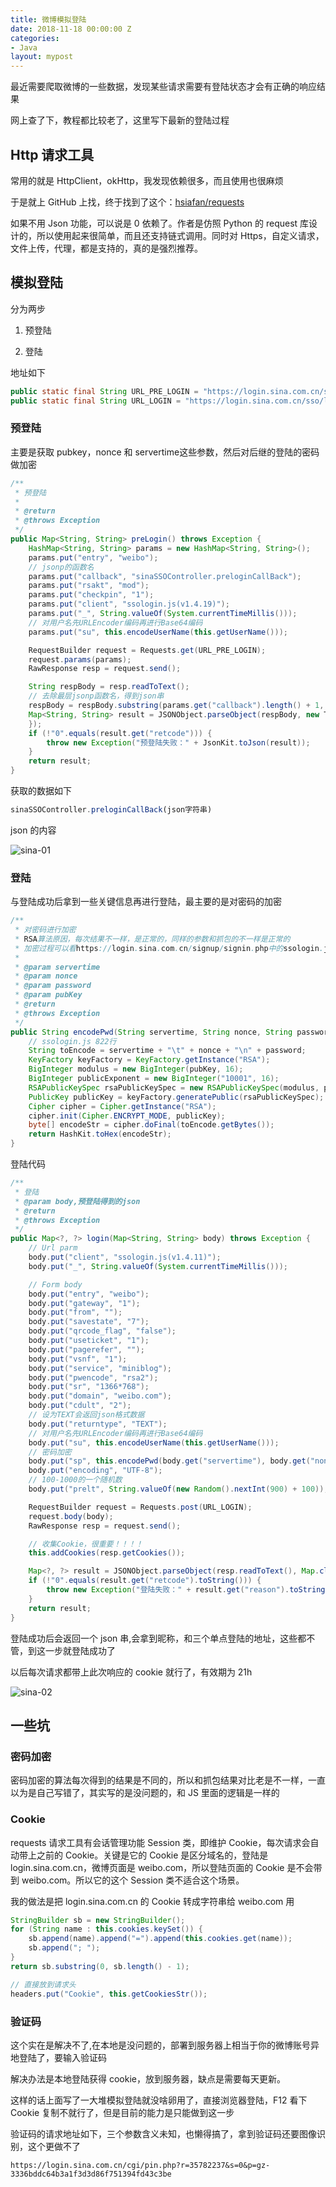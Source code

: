 ```yaml
---
title: 微博模拟登陆
date: 2018-11-18 00:00:00 Z
categories:
- Java
layout: mypost
---
```


最近需要爬取微博的一些数据，发现某些请求需要有登陆状态才会有正确的响应结果

网上查了下，教程都比较老了，这里写下最新的登陆过程

## Http 请求工具

常用的就是 HttpClient，okHttp，我发现依赖很多，而且使用也很麻烦

于是就上 GitHub 上找，终于找到了这个：[hsiafan/requests](https://github.com/hsiafan/requests)

如果不用 Json 功能，可以说是 0 依赖了。作者是仿照 Python 的 request 库设计的，所以使用起来很简单，而且还支持链式调用。同时对 Https，自定义请求，文件上传，代理，都是支持的，真的是强烈推荐。

## 模拟登陆

分为两步

1. 预登陆

2. 登陆

地址如下

```java
public static final String URL_PRE_LOGIN = "https://login.sina.com.cn/sso/prelogin.php";
public static final String URL_LOGIN = "https://login.sina.com.cn/sso/login.php";
```

### 预登陆

主要是获取 pubkey，nonce 和 servertime这些参数，然后对后继的登陆的密码做加密

```java
/**
 * 预登陆
 *
 * @return
 * @throws Exception
 */
public Map<String, String> preLogin() throws Exception {
    HashMap<String, String> params = new HashMap<String, String>();
    params.put("entry", "weibo");
    // jsonp的函数名
    params.put("callback", "sinaSSOController.preloginCallBack");
    params.put("rsakt", "mod");
    params.put("checkpin", "1");
    params.put("client", "ssologin.js(v1.4.19)");
    params.put("_", String.valueOf(System.currentTimeMillis()));
    // 对用户名先URLEncoder编码再进行Base64编码
    params.put("su", this.encodeUserName(this.getUserName()));

    RequestBuilder request = Requests.get(URL_PRE_LOGIN);
    request.params(params);
    RawResponse resp = request.send();

    String respBody = resp.readToText();
    // 去除最层jsonp函数名，得到json串
    respBody = respBody.substring(params.get("callback").length() + 1, respBody.length() - 1);
    Map<String, String> result = JSONObject.parseObject(respBody, new TypeReference<Map<String, String>>() {
    });
    if (!"0".equals(result.get("retcode"))) {
        throw new Exception("预登陆失败：" + JsonKit.toJson(result));
    }
    return result;
}
```

获取的数据如下

```javascript
sinaSSOController.preloginCallBack(json字符串)
```

json 的内容

![sina-01](sina-01.png)

### 登陆

与登陆成功后拿到一些关键信息再进行登陆，最主要的是对密码的加密

```java
/**
 * 对密码进行加密
 * RSA算法原因，每次结果不一样，是正常的，同样的参数和抓包的不一样是正常的
 * 加密过程可以看https://login.sina.com.cn/signup/signin.php中的ssologin.js
 *
 * @param servertime
 * @param nonce
 * @param password
 * @param pubKey
 * @return
 * @throws Exception
 */
public String encodePwd(String servertime, String nonce, String password, String pubKey) throws Exception {
    // ssologin.js 822行
    String toEncode = servertime + "\t" + nonce + "\n" + password;
    KeyFactory keyFactory = KeyFactory.getInstance("RSA");
    BigInteger modulus = new BigInteger(pubKey, 16);
    BigInteger publicExponent = new BigInteger("10001", 16);
    RSAPublicKeySpec rsaPublicKeySpec = new RSAPublicKeySpec(modulus, publicExponent);
    PublicKey publicKey = keyFactory.generatePublic(rsaPublicKeySpec);
    Cipher cipher = Cipher.getInstance("RSA");
    cipher.init(Cipher.ENCRYPT_MODE, publicKey);
    byte[] encodeStr = cipher.doFinal(toEncode.getBytes());
    return HashKit.toHex(encodeStr);
}
```

登陆代码

```java
/**
 * 登陆
 * @param body,预登陆得到的json
 * @return
 * @throws Exception
 */
public Map<?, ?> login(Map<String, String> body) throws Exception {
    // Url parm
    body.put("client", "ssologin.js(v1.4.11)");
    body.put("_", String.valueOf(System.currentTimeMillis()));

    // Form body
    body.put("entry", "weibo");
    body.put("gateway", "1");
    body.put("from", "");
    body.put("savestate", "7");
    body.put("qrcode_flag", "false");
    body.put("useticket", "1");
    body.put("pagerefer", "");
    body.put("vsnf", "1");
    body.put("service", "miniblog");
    body.put("pwencode", "rsa2");
    body.put("sr", "1366*768");
    body.put("domain", "weibo.com");
    body.put("cdult", "2");
    // 设为TEXT会返回json格式数据
    body.put("returntype", "TEXT");
    // 对用户名先URLEncoder编码再进行Base64编码
    body.put("su", this.encodeUserName(this.getUserName()));
    // 密码加密
    body.put("sp", this.encodePwd(body.get("servertime"), body.get("nonce"), this.getPassword(), body.get("pubkey")));
    body.put("encoding", "UTF-8");
    // 100-1000的一个随机数
    body.put("prelt", String.valueOf(new Random().nextInt(900) + 100));

    RequestBuilder request = Requests.post(URL_LOGIN);
    request.body(body);
    RawResponse resp = request.send();

    // 收集Cookie，很重要！！！！
    this.addCookies(resp.getCookies());

    Map<?, ?> result = JSONObject.parseObject(resp.readToText(), Map.class);
    if (!"0".equals(result.get("retcode").toString())) {
        throw new Exception("登陆失败：" + result.get("reason").toString());
    }
    return result;
}
```

登陆成功后会返回一个 json 串,会拿到昵称，和三个单点登陆的地址，这些都不管，到这一步就登陆成功了

以后每次请求都带上此次响应的 cookie 就行了，有效期为 21h

![sina-02](sina-02.png)

## 一些坑

### 密码加密

密码加密的算法每次得到的结果是不同的，所以和抓包结果对比老是不一样，一直以为是自己写错了，其实写的是没问题的，和 JS 里面的逻辑是一样的

### Cookie

requests 请求工具有会话管理功能 Session 类，即维护 Cookie，每次请求会自动带上之前的 Cookie。关键是它的 Cookie 是区分域名的，登陆是 login.sina.com.cn，微博页面是 weibo.com，所以登陆页面的 Cookie 是不会带到 weibo.com。所以它的这个 Session 类不适合这个场景。

我的做法是把 login.sina.com.cn 的 Cookie 转成字符串给 weibo.com 用

```java
StringBuilder sb = new StringBuilder();
for (String name : this.cookies.keySet()) {
    sb.append(name).append("=").append(this.cookies.get(name));
    sb.append("; ");
}
return sb.substring(0, sb.length() - 1);

// 直接放到请求头
headers.put("Cookie", this.getCookiesStr());
```

### 验证码

这个实在是解决不了,在本地是没问题的，部署到服务器上相当于你的微博账号异地登陆了，要输入验证码

解决办法是本地登陆获得 cookie，放到服务器，缺点是需要每天更新。

这样的话上面写了一大堆模拟登陆就没啥卵用了，直接浏览器登陆，F12 看下 Cookie 复制不就行了，但是目前的能力是只能做到这一步

验证码的请求地址如下，三个参数含义未知，也懒得搞了，拿到验证码还要图像识别，这个更做不了

```
https://login.sina.com.cn/cgi/pin.php?r=35782237&s=0&p=gz-3336bddc64b3a1f3d3d86f751394fd43c3be
```
